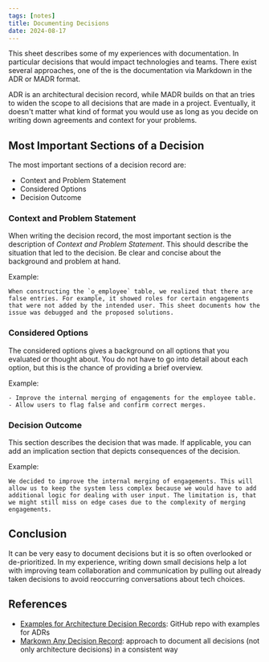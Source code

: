 ```yaml
---
tags: [notes]
title: Documenting Decisions
date: 2024-08-17
---
```


This sheet describes some of my experiences with documentation. In particular decisions that would impact technologies and teams. There exist several approaches, one of the is the documentation via Markdown in the ADR or MADR format.

ADR is an architectural decision record, while MADR builds on that an tries to widen the scope to all decisions that are made in a project. Eventually, it doesn't matter what kind of format you would use as long as you decide on writing down agreements and context for your problems.

## Most Important Sections of a Decision

The most important sections of a decision record are:

- Context and Problem Statement
- Considered Options
- Decision Outcome

### Context and Problem Statement

When writing the decision record, the most important section is the description of _Context and Problem Statement_. This should describe the situation that led to the decision. Be clear and concise about the background and problem at hand.

Example:

```
When constructing the `o_employee` table, we realized that there are false entries. For example, it showed roles for certain engagements that were not added by the intended user. This sheet documents how the issue was debugged and the proposed solutions.
```

### Considered Options

The considered options gives a background on all options that you evaluated or thought about. You do not have to go into detail about each option, but this is the chance of providing a brief overview.

Example:

```
- Improve the internal merging of engagements for the employee table.
- Allow users to flag false and confirm correct merges.
```

### Decision Outcome

This section describes the decision that was made. If applicable, you can add an implication section that depicts consequences of the decision.

Example:

```
We decided to improve the internal merging of engagements. This will allow us to keep the system less complex because we would have to add additional logic for dealing with user input. The limitation is, that we might still miss on edge cases due to the complexity of merging engagements.
```

## Conclusion

It can be very easy to document decisions but it is so often overlooked or de-prioritized. In my experience, writing down small decisions help a lot with improving team collaboration and communication by pulling out already taken decisions to avoid reoccurring conversations about tech choices.

## References

- [Examples for Architecture Decision Records](https://github.com/joelparkerhenderson/architecture-decision-record): GitHub repo with examples for ADRs
- [Markown Any Decision Record](https://github.com/adr/madr): approach to document all decisions (not only architecture decisions) in a consistent way
